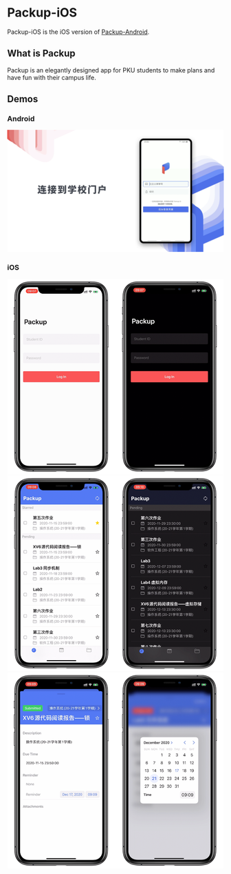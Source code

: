 # Packup-iOS
Packup-iOS is the iOS version of [Packup-Android](https://github.com/HereIsLz/Packup-Android).

## What is Packup
Packup is an elegantly designed app for PKU students to make plans and have fun with their campus life.



## Demos

### Android

![Android](demos/Android.png)



### iOS

<img src="demos/login.png" alt="login" style="zoom:60%;" />

<img src="demos/list.png" alt="list" style="zoom:60%;" />

<img src="demos/detail.png" alt="detail" style="zoom:60%;" />
